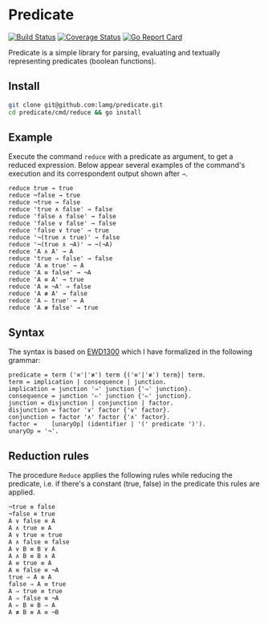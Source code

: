 # Predicate

[![Build Status][1]][2] [![Coverage Status][3]][4] [![Go Report Card][5]][6]

Predicate is a simple library for parsing, evaluating and textually representing predicates (boolean functions).

## Install

```sh
git clone git@github.com:lamg/predicate.git
cd predicate/cmd/reduce && go install
```

## Example

Execute the command `reduce` with a predicate as argument, to get a reduced expression. Below appear several examples of the command's execution and its correspondent output shown after `→`.

```
reduce true → true
reduce ¬false → true
reduce ¬true → false
reduce 'true ∧ false' → false
reduce 'false ∧ false' → false
reduce 'false ∨ false' → false
reduce 'false ∨ true' → true
reduce '¬(true ∧ true)' → false
reduce '¬(true ∧ ¬A)' → ¬(¬A)
reduce 'A ∧ A' → A
reduce 'true ⇒ false' → false
reduce 'A ≡ true' → A
reduce 'A ≡ false' → ¬A
reduce 'A ≡ A' → true
reduce 'A ≡ ¬A' → false
reduce 'A ≢ A' → false
reduce 'A ⇐ true' → A
reduce 'A ≢ false' → true
```

## Syntax

The syntax is based on [EWD1300][0] which I have formalized in the following grammar:

```ebnf
predicate = term ('≡'|'≢') term {('≡'|'≢') term}| term.
term = implication | consequence | junction.
implication = junction '⇒' junction {'⇒' junction}.
consequence = junction '⇐' junction {'⇐' junction}.
junction = disjunction | conjunction | factor.
disjunction = factor '∨' factor {'∨' factor}.
conjunction = factor '∧' factor {'∧' factor}.
factor =	[unaryOp] (identifier | '(' predicate ')').
unaryOp = '¬'.
```

## Reduction rules

The procedure `Reduce` applies the following rules while reducing the predicate, i.e. if there's a constant (true, false) in the predicate this rules are applied.

```
¬true ≡ false
¬false ≡ true
A ∨ false ≡ A
A ∧ true ≡ A
A ∨ true ≡ true
A ∧ false ≡ false
A ∨ B ≡ B ∨ A
A ∧ B ≡ B ∧ A
A ≡ true ≡ A
A ≡ false ≡ ¬A
true ⇒ A ≡ A
false ⇒ A ≡ true
A ⇒ true ≡ true
A ⇒ false ≡ ¬A
A ⇐ B ≡ B ⇒ A
A ≢ B ≡ A ≡ ¬B
```

[0]: https://www.cs.utexas.edu/users/EWD/transcriptions/EWD13xx/EWD1300.html
[1]: https://travis-ci.com/lamg/predicate.svg?branch=master
[2]: https://travis-ci.com/lamg/predicate
[3]: https://coveralls.io/repos/github/lamg/predicate/badge.svg?branch=master
[4]: https://coveralls.io/github/lamg/predicate?branch=master
[5]: https://goreportcard.com/badge/github.com/lamg/predicate
[6]: https://goreportcard.com/report/github.com/lamg/predicate
